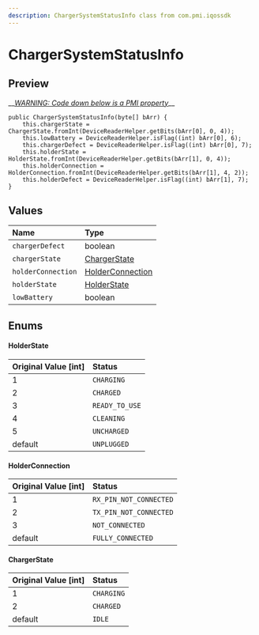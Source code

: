 ```yaml
---
description: ChargerSystemStatusInfo class from com.pmi.iqossdk
---
```


# ChargerSystemStatusInfo

## Preview

\_\_[_WARNING: Code down below is a PMI property_](../reversing/)\_\_

```text
public ChargerSystemStatusInfo(byte[] bArr) {
    this.chargerState = ChargerState.fromInt(DeviceReaderHelper.getBits(bArr[0], 0, 4));
    this.lowBattery = DeviceReaderHelper.isFlag((int) bArr[0], 6);
    this.chargerDefect = DeviceReaderHelper.isFlag((int) bArr[0], 7);
    this.holderState = HolderState.fromInt(DeviceReaderHelper.getBits(bArr[1], 0, 4));
    this.holderConnection = HolderConnection.fromInt(DeviceReaderHelper.getBits(bArr[1], 4, 2));
    this.holderDefect = DeviceReaderHelper.isFlag((int) bArr[1], 7);
}
```

## Values

| Name | Type |
| :--- | :--- |
| `chargerDefect` | boolean |
| `chargerState` | [ChargerState](chargersystemstatusinfo.md#chargerstate) |
| `holderConnection` | [HolderConnection](chargersystemstatusinfo.md#holderconnection) |
| `holderState` | [HolderState](chargersystemstatusinfo.md#holderstate) |
| `lowBattery` | boolean |

## Enums

#### HolderState

| Original Value \[int\] | Status |
| :--- | :--- |
| 1 | `CHARGING` |
| 2 | `CHARGED` |
| 3 | `READY_TO_USE` |
| 4 | `CLEANING` |
| 5 | `UNCHARGED` |
| default | `UNPLUGGED` |

#### HolderConnection

| Original Value \[int\] | Status |
| :--- | :--- |
| 1 | `RX_PIN_NOT_CONNECTED` |
| 2 | `TX_PIN_NOT_CONNECTED` |
| 3 | `NOT_CONNECTED` |
| default | `FULLY_CONNECTED` |

#### ChargerState

| Original Value \[int\] | Status |
| :--- | :--- |
| 1 | `CHARGING` |
| 2 | `CHARGED` |
| default | `IDLE` |

